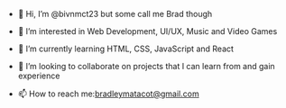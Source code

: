 - 👋 Hi, I’m @bivnmct23 but some call me Brad though

- 👀 I’m interested in Web Development, UI/UX, Music and Video Games

- 🌱 I’m currently learning HTML, CSS, JavaScript and React

- 💞️ I’m looking to collaborate on projects that I can learn from and gain experience

- 📫 How to reach me:bradleymatacot@gmail.com


<!---
bivnmct23/bivnmct23 is a ✨ special ✨ repository because its `README.md` (this file) appears on your GitHub profile.
You can click the Preview link to take a look at your changes.
--->
